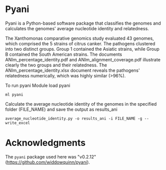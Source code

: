 # Pyani
Pyani is a Python-based software package that classifies the genomes and calculates the genomes' average nucleotide identity and relatedness.

The Xanthomonas comparative genomics study evaluated 43 genomes, which comprised the 5 strains of citrus canker. The pathogens clustered into two distinct groups. Group 1 contained the Asiatic strains, while Group B contained the South American strains. The documents ANIm_percentage_identity.pdf and ANIm_alignment_coverage.pdf illustrate clearly the two groups and their relatedness. The ANIm_percentage_identity.xlsx document reveals the pathogens' relatedness numerically, which was highly similar (>96%). 

To run pyani
Module load pyani

`ml pyani` 

Calculate the average nucleotide identity of the genomes in the specified folder (FILE_NAME) and save the output as results_ani

`average_nucleotide_identity.py -o results_ani -i FILE_NAME -g --write_excel`

# Acknowledgments
The `pyani` package used here was "v0.2.12" (https://github.com/widdowquinn/pyani).
